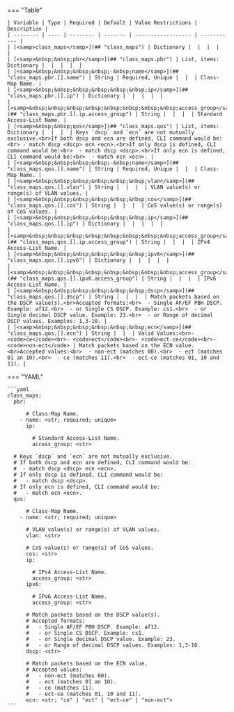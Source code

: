 <!--
  ~ Copyright (c) 2025 Arista Networks, Inc.
  ~ Use of this source code is governed by the Apache License 2.0
  ~ that can be found in the LICENSE file.
  -->
=== "Table"

    | Variable | Type | Required | Default | Value Restrictions | Description |
    | -------- | ---- | -------- | ------- | ------------------ | ----------- |
    | [<samp>class_maps</samp>](## "class_maps") | Dictionary |  |  |  |  |
    | [<samp>&nbsp;&nbsp;pbr</samp>](## "class_maps.pbr") | List, items: Dictionary |  |  |  |  |
    | [<samp>&nbsp;&nbsp;&nbsp;&nbsp;-&nbsp;name</samp>](## "class_maps.pbr.[].name") | String | Required, Unique |  |  | Class-Map Name. |
    | [<samp>&nbsp;&nbsp;&nbsp;&nbsp;&nbsp;&nbsp;ip</samp>](## "class_maps.pbr.[].ip") | Dictionary |  |  |  |  |
    | [<samp>&nbsp;&nbsp;&nbsp;&nbsp;&nbsp;&nbsp;&nbsp;&nbsp;access_group</samp>](## "class_maps.pbr.[].ip.access_group") | String |  |  |  | Standard Access-List Name. |
    | [<samp>&nbsp;&nbsp;qos</samp>](## "class_maps.qos") | List, items: Dictionary |  |  |  | Keys `dscp` and `ecn` are not mutually exclusive.<br>If both dscp and ecn are defined, CLI command would be:<br> - match dscp <dscp> ecn <ecn>.<br>If only dscp is defined, CLI command would be:<br>  - match dscp <dscp>.<br>If only ecn is defined, CLI command would be:<br>  - match ecn <ecn>. |
    | [<samp>&nbsp;&nbsp;&nbsp;&nbsp;-&nbsp;name</samp>](## "class_maps.qos.[].name") | String | Required, Unique |  |  | Class-Map Name. |
    | [<samp>&nbsp;&nbsp;&nbsp;&nbsp;&nbsp;&nbsp;vlan</samp>](## "class_maps.qos.[].vlan") | String |  |  |  | VLAN value(s) or range(s) of VLAN values. |
    | [<samp>&nbsp;&nbsp;&nbsp;&nbsp;&nbsp;&nbsp;cos</samp>](## "class_maps.qos.[].cos") | String |  |  |  | CoS value(s) or range(s) of CoS values. |
    | [<samp>&nbsp;&nbsp;&nbsp;&nbsp;&nbsp;&nbsp;ip</samp>](## "class_maps.qos.[].ip") | Dictionary |  |  |  |  |
    | [<samp>&nbsp;&nbsp;&nbsp;&nbsp;&nbsp;&nbsp;&nbsp;&nbsp;access_group</samp>](## "class_maps.qos.[].ip.access_group") | String |  |  |  | IPv4 Access-List Name. |
    | [<samp>&nbsp;&nbsp;&nbsp;&nbsp;&nbsp;&nbsp;ipv6</samp>](## "class_maps.qos.[].ipv6") | Dictionary |  |  |  |  |
    | [<samp>&nbsp;&nbsp;&nbsp;&nbsp;&nbsp;&nbsp;&nbsp;&nbsp;access_group</samp>](## "class_maps.qos.[].ipv6.access_group") | String |  |  |  | IPv6 Access-List Name. |
    | [<samp>&nbsp;&nbsp;&nbsp;&nbsp;&nbsp;&nbsp;dscp</samp>](## "class_maps.qos.[].dscp") | String |  |  |  | Match packets based on the DSCP value(s).<br>Accepted formats:<br>  - Single AF/EF PBH DSCP. Example: af12.<br>  - or Single CS DSCP. Example: cs1.<br>  - or Single decimal DSCP value. Example: 23.<br>  - or Range of decimal DSCP values. Examples: 1,3-10. |
    | [<samp>&nbsp;&nbsp;&nbsp;&nbsp;&nbsp;&nbsp;ecn</samp>](## "class_maps.qos.[].ecn") | String |  |  | Valid Values:<br>- <code>ce</code><br>- <code>ect</code><br>- <code>ect-ce</code><br>- <code>non-ect</code> | Match packets based on the ECN value.<br>Accepted values:<br>  - non-ect (matches 00).<br>  - ect (matches 01 an 10).<br>  - ce (matches 11).<br>  - ect-ce (matches 01, 10 and 11). |

=== "YAML"

    ```yaml
    class_maps:
      pbr:

          # Class-Map Name.
        - name: <str; required; unique>
          ip:

            # Standard Access-List Name.
            access_group: <str>

      # Keys `dscp` and `ecn` are not mutually exclusive.
      # If both dscp and ecn are defined, CLI command would be:
      #  - match dscp <dscp> ecn <ecn>.
      # If only dscp is defined, CLI command would be:
      #   - match dscp <dscp>.
      # If only ecn is defined, CLI command would be:
      #   - match ecn <ecn>.
      qos:

          # Class-Map Name.
        - name: <str; required; unique>

          # VLAN value(s) or range(s) of VLAN values.
          vlan: <str>

          # CoS value(s) or range(s) of CoS values.
          cos: <str>
          ip:

            # IPv4 Access-List Name.
            access_group: <str>
          ipv6:

            # IPv6 Access-List Name.
            access_group: <str>

          # Match packets based on the DSCP value(s).
          # Accepted formats:
          #   - Single AF/EF PBH DSCP. Example: af12.
          #   - or Single CS DSCP. Example: cs1.
          #   - or Single decimal DSCP value. Example: 23.
          #   - or Range of decimal DSCP values. Examples: 1,3-10.
          dscp: <str>

          # Match packets based on the ECN value.
          # Accepted values:
          #   - non-ect (matches 00).
          #   - ect (matches 01 an 10).
          #   - ce (matches 11).
          #   - ect-ce (matches 01, 10 and 11).
          ecn: <str; "ce" | "ect" | "ect-ce" | "non-ect">
    ```
